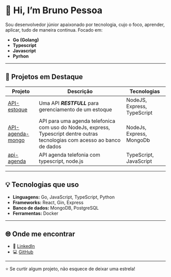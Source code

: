 # 👋 Hi, I’m Bruno Pessoa

Sou desenvolvedor júnior apaixonado por tecnologia, cujo o foco, aprender, aplicar, tudo de maneira continua.
Focado em:
- **Go (Golang)**
- **Typescript**
- **Javascript**
- **Pyrhon**

---
## 🚧 Projetos em Destaque
| Projeto | Descrição | Tecnologias |
|----------|------------|--------------|
| [API-estoque](https://github.com/BrunoPessoa097/API-estoque) | Uma API **_RESTFULL_** para gerenciamento de um estoque | NodeJS, Express, TypeScript|
| [API-agenda-mongo](https://github.com/BrunoPessoa097/Api-agenda-mongo) | API para uma agenda telefonica com uso do NodeJs, express, Typescript dentre outras tecnologias com acesso ao banco de dados | NodeJs, Express, MongoDb
| [api-agenda](https://github.com/BrunoPessoa097/api-agenda) | API agenda telefonia com typescript, node.js | TypeScript, JavaScript|

---

## 💡 Tecnologias que uso

- **Linguagens:** Go, JavaScript, TypeScript, Python  
- **Frameworks:** React, Gin, Express  
- **Banco de dados:** MongoDB, PostgreSQL  
- **Ferramentas:** Docker

---

## 🌐 Onde me encontrar

- 💼 [LinkedIn](https://www.linkedin.com/in/brunopessoa097)
- 💻 [GitHub](https://github.com/BrunoPessoa097)

---

⭐ Se curtir algum projeto, não esquece de deixar uma estrela!

<!---
BrunoPessoa097/BrunoPessoa097 is a ✨ special ✨ repository because its `README.md` (this file) appears on your GitHub profile.
You can click the Preview link to take a look at your changes.
--->
